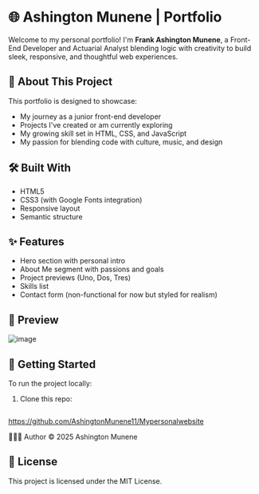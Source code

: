 # 🌐 Ashington Munene | Portfolio

Welcome to my personal portfolio! I'm **Frank Ashington Munene**, a Front-End Developer and Actuarial Analyst blending logic with creativity to build sleek, responsive, and thoughtful web experiences.

## 🎯 About This Project

This portfolio is designed to showcase:
- My journey as a junior front-end developer
- Projects I've created or am currently exploring
- My growing skill set in HTML, CSS, and JavaScript
- My passion for blending code with culture, music, and design

## 🛠️ Built With

- HTML5
- CSS3 (with Google Fonts integration)
- Responsive layout
- Semantic structure


## ✨ Features

- Hero section with personal intro
- About Me segment with passions and goals
- Project previews (Uno, Dos, Tres)
- Skills list
- Contact form (non-functional for now but styled for realism)

## 📸 Preview
![image](https://github.com/user-attachments/assets/1ee9f7f0-7cf6-4a44-a4dc-3167a0c73331)


## 🚀 Getting Started

To run the project locally:

1. Clone this repo:
   ```bash
  https://github.com/AshingtonMunene11/Mypersonalwebsite

🙋🏽‍♂️ Author
&copy; 2025 Ashington Munene 

## 📄 License

This project is licensed under the MIT License.

